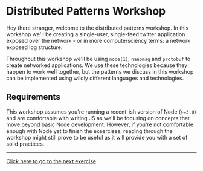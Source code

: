 # Distributed Patterns Workshop
Hey there stranger, welcome to the distributed patterns workshop. In this
workshop we'll be creating a single-user, single-feed twitter application
exposed over the network - or in more computersciency terms: a network exposed
log structure.

Throughout this workshop we'll be using `node(1)`, `nanomsg` and `protobuf` to
create networked applications. We use these technologies because they happen to
work well together, but the patterns we discuss in this workshop can be
implemented using wildly different languages and technologies.

## Requirements
This workshop assumes you're running a recent-ish version of Node (`>=3.0`) and
are comfortable with writing JS as we'll be focusing on concepts that move
beyond basic Node development. However, if you're not comfortable enough with
Node yet to finish the exeercises, reading through the workshop might still
prove to be useful as it will provide you with a set of solid practices.

---
[Click here to go to the next exercise](build/01.html)
